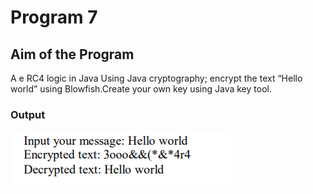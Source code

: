 # Program 7

## Aim of the Program

A e RC4 logic in Java Using Java cryptography; encrypt the text “Hello world”
using Blowfish.Create your own key using Java key tool.


### Output

![output](Program7_Output.png)
